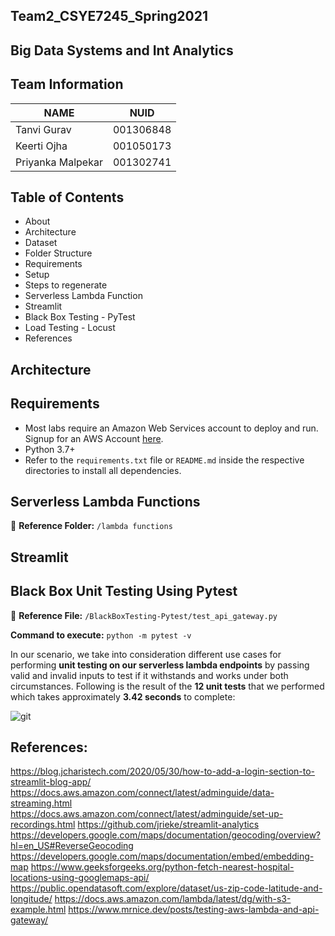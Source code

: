 ## Team2_CSYE7245_Spring2021

## Big Data Systems and Int Analytics


## Team Information

| NAME              |     NUID        |
|------------------ |-----------------|
|   Tanvi Gurav     |   001306848     |
|   Keerti Ojha     |   001050173     |
| Priyanka Malpekar |   001302741     |


## Table of Contents
* About
* Architecture
* Dataset
* Folder Structure
* Requirements
* Setup
* Steps to regenerate
* Serverless Lambda Function
* Streamlit
* Black Box Testing - PyTest
* Load Testing - Locust
* References


## Architecture


## Requirements

- Most labs require an Amazon Web Services account to deploy and run. Signup for an AWS Account [here](https://portal.aws.amazon.com/billing/signup#/start).
- Python 3.7+
- Refer to the `requirements.txt` file or `README.md` inside the respective directories to install all dependencies.


## Serverless Lambda Functions

:file_folder: **Reference Folder:** `/lambda functions`


## Streamlit

## Black Box Unit Testing Using Pytest

:file_folder: **Reference File:** `/BlackBoxTesting-Pytest/test_api_gateway.py`

**Command to execute:** `python -m pytest -v`

In our scenario, we take into consideration different use cases for performing **unit testing on our serverless lambda endpoints** by passing valid and invalid inputs to test if it withstands and works under both circumstances. Following is the result of the **12 unit tests** that we performed which takes approximately **3.42 seconds** to complete:

![git](https://user-images.githubusercontent.com/59846364/116640531-d0b94e80-a938-11eb-8e70-a765c4b3ac83.PNG)



## References:

https://blog.jcharistech.com/2020/05/30/how-to-add-a-login-section-to-streamlit-blog-app/
https://docs.aws.amazon.com/connect/latest/adminguide/data-streaming.html
https://docs.aws.amazon.com/connect/latest/adminguide/set-up-recordings.html
https://github.com/jrieke/streamlit-analytics
https://developers.google.com/maps/documentation/geocoding/overview?hl=en_US#ReverseGeocoding
https://developers.google.com/maps/documentation/embed/embedding-map
https://www.geeksforgeeks.org/python-fetch-nearest-hospital-locations-using-googlemaps-api/
https://public.opendatasoft.com/explore/dataset/us-zip-code-latitude-and-longitude/
https://docs.aws.amazon.com/lambda/latest/dg/with-s3-example.html
https://www.mrnice.dev/posts/testing-aws-lambda-and-api-gateway/
